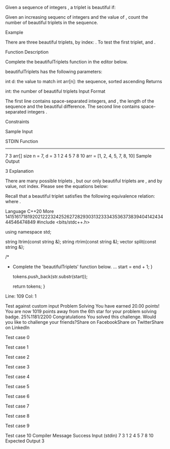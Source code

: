 Given a sequence of integers , a triplet  is beautiful if:

Given an increasing sequenc of integers and the value of , count the number of beautiful triplets in the sequence.

Example


There are three beautiful triplets, by index: . To test the first triplet,  and .

Function Description

Complete the beautifulTriplets function in the editor below.

beautifulTriplets has the following parameters:

int d: the value to match
int arr[n]: the sequence, sorted ascending
Returns

int: the number of beautiful triplets
Input Format

The first line contains  space-separated integers,  and , the length of the sequence and the beautiful difference.
The second line contains  space-separated integers .

Constraints

Sample Input

STDIN           Function
-----           --------
7 3             arr[] size n = 7, d = 3
1 2 4 5 7 8 10  arr = [1, 2, 4, 5, 7, 8, 10]
Sample Output

3
Explanation

There are many possible triplets , but our only beautiful triplets are  ,  and  by value, not index. Please see the equations below:




Recall that a beautiful triplet satisfies the following equivalence relation:  where .

Language
C++20
More
141516171819202122232425262728293031323334353637383940414243444546474849
#include <bits/stdc++.h>

using namespace std;

string ltrim(const string &);
string rtrim(const string &);
vector<string> split(const string &);

/*
 * Complete the 'beautifulTriplets' function below.
…
        start = end + 1;
    }

    tokens.push_back(str.substr(start));

    return tokens;
}

Line: 109 Col: 1

Test against custom input
Problem Solving
You have earned 20.00 points!
You are now 1019 points away from the 6th star for your problem solving badge.
25%1181/2200
Congratulations
You solved this challenge. Would you like to challenge your friends?Share on FacebookShare on TwitterShare on LinkedIn

Test case 0

Test case 1

Test case 2

Test case 3

Test case 4

Test case 5

Test case 6

Test case 7

Test case 8

Test case 9

Test case 10
Compiler Message
Success
Input (stdin)
7 3
1 2 4 5 7 8 10
Expected Output
3
